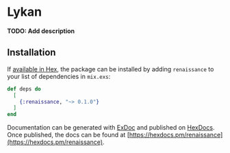 # Lykan

**TODO: Add description**

## Installation

If [available in Hex](https://hex.pm/docs/publish), the package can be installed
by adding `renaissance` to your list of dependencies in `mix.exs`:

```elixir
def deps do
  [
    {:renaissance, "~> 0.1.0"}
  ]
end
```

Documentation can be generated with [ExDoc](https://github.com/elixir-lang/ex_doc)
and published on [HexDocs](https://hexdocs.pm). Once published, the docs can
be found at [https://hexdocs.pm/renaissance](https://hexdocs.pm/renaissance).
